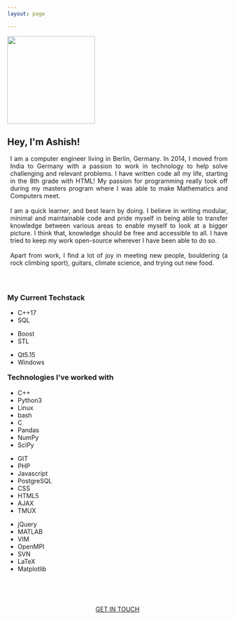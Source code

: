 ```yaml
---
layout: page

---
```


<div class="project-list">

<img src="{{site.baseurl}}/assets/img/ashish_vinayak-circle.png" width="200" height="200" style="align-self: center">


<h2>Hey, I'm Ashish!</h2> 
<div align="justify" style="margin-left: 5pt;">
I am a computer engineer living in Berlin, Germany. 
In 2014, I moved from India to Germany with a passion to work in technology to help solve challenging and relevant problems.
I have written code all my life, starting in the 8th grade with HTML! My passion for programming really took off during my masters program
where I was able to make Mathematics and Computers meet. 
<br><br>
I am a quick learner, and best learn by doing. I believe in writing modular, minimal and maintainable code 
and pride myself in being able to transfer knowledge between various areas to enable myself to look at a bigger picture.
I think that, knowledge should be free and accessible to all. I have tried to keep my work open-source wherever I have been able to do so. 
<br><br>
Apart from work, I find a lot of joy in meeting new people, bouldering (a rock climbing sport), guitars, climate science, and trying out new food.
</div>
<br><br>
<h3 style="margin-top: 20pt;">My Current Techstack <i class="fa fa-laptop-code"></i></h3>
<div align="left" class="tech-list">
<div>
<ul>
    <li> C++17 </li>
    <li> SQL </li>
</ul>
</div>
<div>
<ul>
    <li> Boost </li>
    <li> STL </li>
</ul>
</div>

<div>
<ul>
    <li> Qt5.15 </li>
    <li> Windows </li>
</ul>
</div>

</div>


<h3 style="margin-top: 12pt;">Technologies I've worked with <i class="fa fa-glasses"></i></h3>

<div align="left" class="tech-list">
<div>
<ul>
    <li> C++ <i class="fa fa-star" style="color: gold" title="I have worked with C++ for 4+ years. I simply love STL!"></i></li>
    <li> Python3 <i class="fa fa-star" style="color: gold" title="Python is my favorite scripting language! 6+ years"></i></li>
    <li> Linux <i class="fa fa-heart" style="color: red" title="I love working on Linux. I switched in 2013 and have never gone back!"></i></li>
    <li> bash <i class="fa fa-star" style="color: gold" title="I have worked with Fish and still prefer bash."></i></li>
    <li> C </li>
    <li> Pandas</li>
    <li> NumPy </li>
    <li> SciPy</li>
</ul>
</div>
<div>
<ul>
    <li> GIT <i class="fa fa-star" style="color: gold" title="Everytime I submit a pull request, I thank Linus for GIT. I have been using it for 4+ years now."></i></li>
    <li> PHP <i class="fa fa-star" style="color: gold" title="I have done some really interesting content management development in PHP. Check out my Portfolio."></i></li>
    <li> Javascript <i class="fa fa-star" style="color: gold;" title="I have picked up on Javascript recently and find it to be fascinating language!"></i></li>
    <li> PostgreSQL </li>
    <li> CSS </li>
    <li> HTML5 </li>
    <li> AJAX </li> 
    <li> TMUX <i class="fa fa-heart" style="color: red;" title="Thank god for TMUX!"></i></li> 
</ul>
</div>
<div>
<ul>
    <li> jQuery <i class="fa fa-heart" style="color: red;" title="I'm improving my jQuery at the moment. I also love the jQuery UI library."></i></li>
    <li> MATLAB </li>
    <li> VIM <i class="fa fa-heart" style="color: red" title="I switched to VIM in 2021 after using it for 5+ years and fiddling around with a bunch of IDEs. Hit me up for my vimrc. :) "></i></li>
    <li> OpenMPI </li>
    <li> SVN </li>
    <li> LaTeX </li>
    <li> Matplotlib </li>
</ul>
</div>
</div>
</div>

<br> <br>
<div align="center" style="margin: 20pt 0;">
<a class="button bold" href="https://www.linkedin.com/in/ashishvinayak/">GET IN TOUCH</a>
</div>

